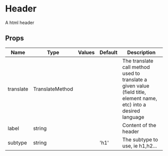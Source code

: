# Header

A html header
## Props

| Name    | Type | Values | Default | Description |
| -------- | ------- | -------- | ------- | ------- |
| translate | TranslateMethod ||  | The translate call method used to translate a given value (field title, element name, etc) into a desired language|
| label | string ||  | Content of the header|
| subtype | string || 'h1' | The subtype to use, ie h1,h2...|
